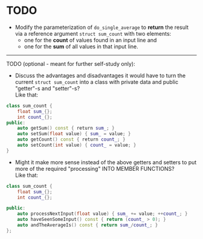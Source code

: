 # TODO

- Modify the parameterization of `do_single_average` to **return**
  the result via a reference argument `struct sum_count` with two
  elements:
  - one for the **count** of values found in an input line and
  - one for the **sum** of all values in that input line.

------------------------------------------------------------------

TODO (optional - meant for further self-study only):

- Discuss the advantages and disadvantages it would have to turn
  the current `struct sum_count` into a class with private data
  and public "getter"-s and "setter"-s?\
  Like that:

```cpp
class sum_count {
    float sum_{};
    int count_{};
public:
    auto getSum() const { return sum_; }
    auto setSum(float value) { sum_ = value; }
    auto getCount() const { return count_; }
    auto setCount(int value) { count_ = value; }
}
```

- Might it make more sense instead of the above getters and setters
  to put more of the required "processing" INTO MEMBER FUNCTIONS?\
  Like that:

```cpp
class sum_count {
    float sum_{};
    int count_{};

public:
    auto processNextInput(float value) { sum_ += value; ++count_; }
    auto haveSeenSomeInput() const { return (count_ > 0); }
    auto andTheAverageIs() const { return sum_/count_; }
};
```
